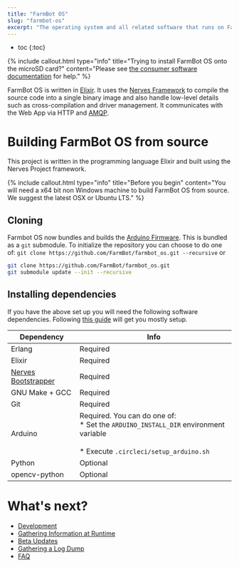 ```yaml
---
title: "FarmBot OS"
slug: "farmbot-os"
excerpt: "The operating system and all related software that runs on FarmBot's Raspberry Pi. [GitHub repository](https://github.com/FarmBot/farmbot_os/)"
---
```


* toc
{:toc}


{%
include callout.html
type="info"
title="Trying to install FarmBot OS onto the microSD card?"
content="Please see [the consumer software documentation](https://software.farm.bot/docs/farmbot-os#installing-farmbot-os) for help."
%}

FarmBot OS is written in [Elixir](https://elixir-lang.org). It uses the [Nerves Framework](https://nerves-project.org) to compile the source code into a single binary image and also handle low-level details such as cross-compilation and driver management. It communicates with the Web App via HTTP and [AMQP](https://www.amqp.org).

# Building FarmBot OS from source
This project is written in the programming language Elixir and built using the Nerves Project framework.

{%
include callout.html
type="info"
title="Before you begin"
content="You will need a x64 bit non Windows machine to build FarmBot OS from source. We suggest the latest OSX or Ubuntu LTS."
%}

## Cloning
Farmbot OS now bundles and builds the [Arduino Firmware](https://github.com/farmbot/farmbot-arduino-firmware). This is bundled as a `git` submodule. To initialize the repository you can choose to do one of: `git clone https://github.com/FarmBot/farmbot_os.git --recursive` or
```bash
git clone https://github.com/FarmBot/farmbot_os.git
git submodule update --init --recursive
```

## Installing dependencies
If you have the above set up you will need the following software dependencies. Following [this guide](http://embedded-elixir.com/post/2017-05-23-using-asdf-vm/) will get you mostly setup.

|Dependency                    |Info                          |
|------------------------------|------------------------------|
|Erlang                        |Required
|Elixir                        |Required
|[Nerves Bootstrapper](https://hexdocs.pm/nerves/installation.html#Linux)|Required
|GNU Make + GCC                |Required
|Git                           |Required
|Arduino                       |Required. You can do one of:<br>  * Set the `ARDUINO_INSTALL_DIR` environment variable<br><br>  * Execute `.circleci/setup_arduino.sh`
|Python                        |Optional
|opencv-python                 |Optional


# What's next?

 * [Development](farmbot-os/farmbot-os-development.md)
 * [Gathering Information at Runtime](farmbot-os/gathering-information-at-runtime.md)
 * [Beta Updates](farmbot-os/beta-updates.md)
 * [Gathering a Log Dump](farmbot-os/gathering-a-log-dump.md)
 * [FAQ](farmbot-os/farmbot-os-faq.md)
